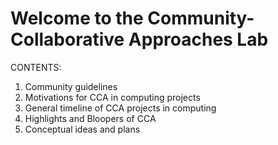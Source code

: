 # Welcome to the Community-Collaborative Approaches Lab

CONTENTS:
1. Community guidelines
2. Motivations for CCA in computing projects
3. General timeline of CCA projects in computing
4. Highlights and Bloopers of CCA
5. Conceptual ideas and plans
